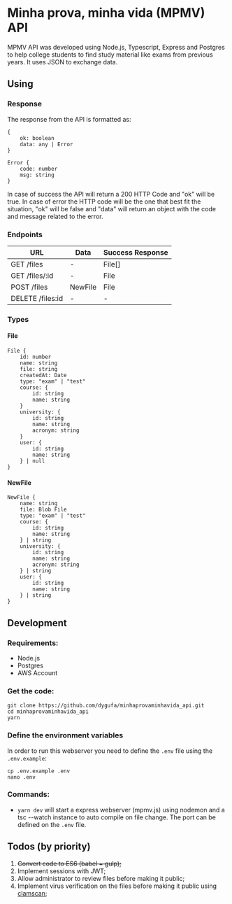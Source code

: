 # Minha prova, minha vida (MPMV) API

MPMV API was developed using Node.js, Typescript, Express and Postgres to help college students to find study material like exams from previous years. It uses JSON to exchange data.

## Using

### Response 

The response from the API is formatted as:

```
{
    ok: boolean
    data: any | Error
} 

Error {
    code: number
    msg: string
}
```

In case of success the API will return a 200 HTTP Code and "ok" will be true. In case of error the HTTP code will be the one that best fit the situation, "ok" will be false and "data" will return an object with the code and message related to the error.

### Endpoints

URL | Data | Success Response |
--- | --- | ---
GET /files | - | File[]
GET /files/:id | - | File
POST /files | NewFile | File
DELETE /files:id | - | -



### Types

#### File
```
File {
    id: number
    name: string
    file: string
    createdAt: Date 
    type: "exam" | "test"
    course: {
        id: string
        name: string
    }
    university: {
        id: string
        name: string
        acronym: string
    }
    user: {
        id: string
        name: string
    } | null
}
```

#### NewFile
```
NewFile {
    name: string
    file: Blob File
    type: "exam" | "test"
    course: {
        id: string
        name: string
    } | string
    university: {
        id: string
        name: string
        acronym: string
    } | string
    user: {
        id: string
        name: string
    } | string
}
```

## Development

### Requirements:

* Node.js
* Postgres
* AWS Account

### Get the code:
```
git clone https://github.com/dygufa/minhaprovaminhavida_api.git
cd minhaprovaminhavida_api
yarn
```

### Define the environment variables

In order to run this webserver you need to define the `.env` file using the `.env.example`:

```
cp .env.example .env
nano .env
```

### Commands:

- `yarn dev` will start a express webserver (mpmv.js) using nodemon and a tsc --watch instance to auto compile on file change. The port can be defined on the `.env` file.

## Todos (by priority)

1. ~~Convert code to ES6 (babel + gulp);~~
2. Implement sessions with JWT;
3. Allow administrator to review files before making it public;
4. Implement virus verification on the files before making it public using [clamscan](https://www.npmjs.com/package/clamscan);

